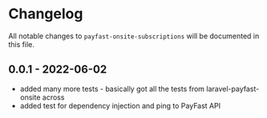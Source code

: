 # Changelog

All notable changes to `payfast-onsite-subscriptions` will be documented in this file.

## 0.0.1 - 2022-06-02

- added many more tests - basically got all the tests from laravel-payfast-onsite across
- added test for dependency injection and ping to PayFast API
